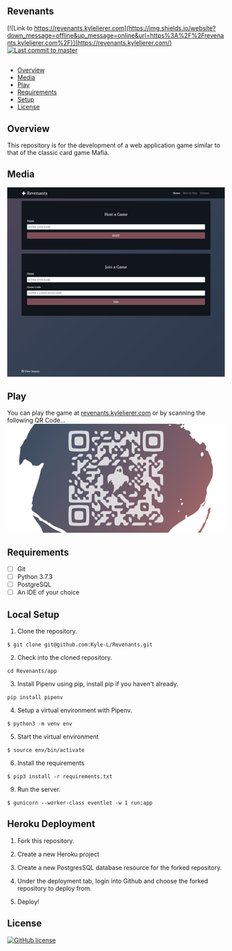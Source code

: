 ## Revenants
[![Link to https://revenants.kylelierer.com](https://img.shields.io/website?down_message=offline&up_message=online&url=https%3A%2F%2Frevenants.kylelierer.com%2F)](https://revenants.kylelierer.com/)
[![Last commit to master](https://img.shields.io/github/last-commit/Kyle-L/Revenants?label=last%20commit%20to%20master)](https://github.com/Kyle-L/Revenants/commits/master)
##

- [Overview](#overview)
- [Media](#media)
- [Play](#play)
- [Requirements](#requirements)
- [Setup](#setup)
- [License](#license)

<a name="overview"/></a>
## Overview
This repository is for the development of a web application game similar  to that of the classic card game Mafia. 

<a name="media"/></a>
## Media
![Screennshot of homepage](docs/screenshots/screenshot-home.png)

<a name="play"/></a>
## Play
You can play the game at [revenants.kylelierer.com](https://revenants.kylelierer.com/) or by scanning the following QR Code...
![QR Code to revenants.kylelierer.com](docs/screenshots/repository-open-graph-transperant.png)

<a name="requirements"/></a>
## Requirements
- [ ] Git
- [ ] Python 3.7.3
- [ ] PostgreSQL
- [ ] An IDE of your choice

<a name="setup"/></a>
## Local Setup
1. Clone the repository.
```
$ git clone git@github.com:Kyle-L/Revenants.git
```

2. Check into the cloned repository.
```
cd Revenants/app
```

3. Install Pipenv using pip, install pip if you haven't already.
```
pip install pipenv
```

4. Setup a virtual environment with Pipenv.
```
$ python3 -m venv env
```

5. Start the virtual environment
```
$ source env/bin/activate
```

6. Install the requirements
```
$ pip3 install -r requirements.txt
```

9. Run the server.
```
$ gunicorn --worker-class eventlet -w 1 run:app
```

## Heroku Deployment
1. Fork this repository.

2. Create a new Heroku project

3. Create a new PostgresSQL database resource for the forked repository.

4. Under the deployment tab, login into Github and choose the forked repository to deploy from.

5. Deploy!



<a name="license"></a>
## License
[![GitHub license](https://img.shields.io/badge/license-MIT-blue.svg)](LICENSE)
